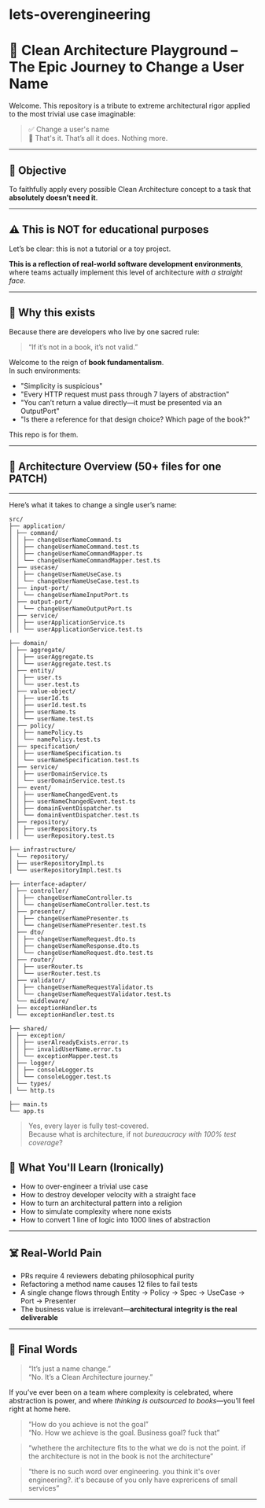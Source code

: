 # lets-overengineering

# 🧼 Clean Architecture Playground – The Epic Journey to Change a User Name

Welcome. This repository is a tribute to extreme architectural rigor applied to the most trivial use case imaginable:

> ✅ Change a user's name  
> 🔁 That's it. That’s all it does. Nothing more.

---

## 🎯 Objective

To faithfully apply every possible Clean Architecture concept to a task that **absolutely doesn’t need it**.

---

## ⚠️ This is NOT for educational purposes

Let’s be clear: this is not a tutorial or a toy project.

**This is a reflection of real-world software development environments**, where teams actually implement this level of architecture _with a straight face_.

---

## 📕 Why this exists

Because there are developers who live by one sacred rule:

> “If it’s not in a book, it’s not valid.”

Welcome to the reign of **book fundamentalism**.  
In such environments:

- "Simplicity is suspicious"
- "Every HTTP request must pass through 7 layers of abstraction"
- "You can’t return a value directly—it must be presented via an OutputPort"
- "Is there a reference for that design choice? Which page of the book?"

This repo is for them.

---

## 🧱 Architecture Overview (50+ files for one PATCH)

---

Here’s what it takes to change a single user’s name:

```text
src/
├── application/
│ ├── command/
│ │ ├── changeUserNameCommand.ts
│ │ ├── changeUserNameCommand.test.ts
│ │ ├── changeUserNameCommandMapper.ts
│ │ └── changeUserNameCommandMapper.test.ts
│ ├── usecase/
│ │ ├── changeUserNameUseCase.ts
│ │ └── changeUserNameUseCase.test.ts
│ ├── input-port/
│ │ └── changeUserNameInputPort.ts
│ ├── output-port/
│ │ └── changeUserNameOutputPort.ts
│ ├── service/
│ │ ├── userApplicationService.ts
│ │ └── userApplicationService.test.ts

├── domain/
│ ├── aggregate/
│ │ ├── userAggregate.ts
│ │ └── userAggregate.test.ts
│ ├── entity/
│ │ ├── user.ts
│ │ └── user.test.ts
│ ├── value-object/
│ │ ├── userId.ts
│ │ ├── userId.test.ts
│ │ ├── userName.ts
│ │ └── userName.test.ts
│ ├── policy/
│ │ ├── namePolicy.ts
│ │ └── namePolicy.test.ts
│ ├── specification/
│ │ ├── userNameSpecification.ts
│ │ └── userNameSpecification.test.ts
│ ├── service/
│ │ ├── userDomainService.ts
│ │ └── userDomainService.test.ts
│ ├── event/
│ │ ├── userNameChangedEvent.ts
│ │ ├── userNameChangedEvent.test.ts
│ │ ├── domainEventDispatcher.ts
│ │ └── domainEventDispatcher.test.ts
│ ├── repository/
│ │ ├── userRepository.ts
│ │ └── userRepository.test.ts

├── infrastructure/
│ └── repository/
│ ├── userRepositoryImpl.ts
│ └── userRepositoryImpl.test.ts

├── interface-adapter/
│ ├── controller/
│ │ ├── changeUserNameController.ts
│ │ └── changeUserNameController.test.ts
│ ├── presenter/
│ │ ├── changeUserNamePresenter.ts
│ │ └── changeUserNamePresenter.test.ts
│ ├── dto/
│ │ ├── changeUserNameRequest.dto.ts
│ │ ├── changeUserNameResponse.dto.ts
│ │ └── changeUserNameRequest.dto.test.ts
│ ├── router/
│ │ ├── userRouter.ts
│ │ └── userRouter.test.ts
│ ├── validator/
│ │ ├── changeUserNameRequestValidator.ts
│ │ └── changeUserNameRequestValidator.test.ts
│ └── middleware/
│ ├── exceptionHandler.ts
│ └── exceptionHandler.test.ts

├── shared/
│ ├── exception/
│ │ ├── userAlreadyExists.error.ts
│ │ ├── invalidUserName.error.ts
│ │ └── exceptionMapper.test.ts
│ ├── logger/
│ │ ├── consoleLogger.ts
│ │ └── consoleLogger.test.ts
│ └── types/
│ └── http.ts

├── main.ts
└── app.ts
```

> Yes, every layer is fully test-covered.  
> Because what is architecture, if not _bureaucracy with 100% test coverage_?

## 🧠 What You'll Learn (Ironically)

- How to over-engineer a trivial use case
- How to destroy developer velocity with a straight face
- How to turn an architectural pattern into a religion
- How to simulate complexity where none exists
- How to convert 1 line of logic into 1000 lines of abstraction

---

## ☠️ Real-World Pain

- PRs require 4 reviewers debating philosophical purity
- Refactoring a method name causes 12 files to fail tests
- A single change flows through Entity → Policy → Spec → UseCase → Port → Presenter
- The business value is irrelevant—**architectural integrity is the real deliverable**

---

## 💬 Final Words

> “It’s just a name change.”  
> “No. It’s a Clean Architecture journey.”

If you’ve ever been on a team where complexity is celebrated, where abstraction is power, and where _thinking is outsourced to books_—you’ll feel right at home here.


> “How do you achieve is not the goal”  
> “No. How we achieve is the goal. Business goal? fuck that”  

> “whethere the architecture fits to the what we do is not the point. if the architecture is not in the book is not the architecture”  

> “there is no such word over engineering. you think it's over engineering?. it's because of you only have exprericens of small services”  
---

